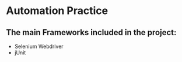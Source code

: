 # Automation Practice

## The main Frameworks included in the project:
- Selenium Webdriver
- jUnit
